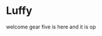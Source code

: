 # Luffy
welcome
gear five is here and it is op 
 
 
  
  
     
                  
                
                           
                                    
                   
                        
           
    
  
 
